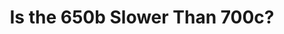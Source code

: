 ---
layout: community
category: community
title: "Is the 650b Slower Than 700c?"
description: "650b vs 700c. Is 650b really that much slower? I'm not competing for podiums in events but I would like to at least be competitive(podium someday)  It is a great way to get a wider tire. yes, that's "
isTopLevel: false
isSingleLevel: false
isArticle: false
datePublished: 2022-06-21 19:01:00 +0300
dateModified: 2022-06-21 19:01:00 +0300
published: false
---